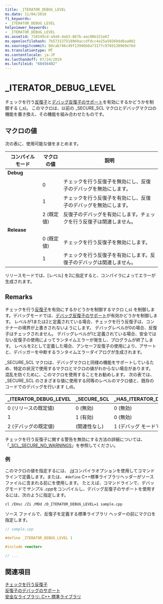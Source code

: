 ```yaml
---
title: _ITERATOR_DEBUG_LEVEL
ms.date: 11/04/2016
f1_keywords:
- _ITERATOR_DEBUG_LEVEL
helpviewer_keywords:
- _ITERATOR_DEBUG_LEVEL
ms.assetid: 718549cd-a9a9-4ab3-867b-aac00b321e67
ms.openlocfilehash: 7b573127518969accdfdcc4a25a50269dd6aa002
ms.sourcegitcommit: 0dcab746c49f13946b0a7317fc9769130969e76d
ms.translationtype: MT
ms.contentlocale: ja-JP
ms.lasthandoff: 07/24/2019
ms.locfileid: "68456402"
---
```

# <a name="iteratordebuglevel"></a>_ITERATOR_DEBUG_LEVEL

チェックを行う[反復子](../standard-library/checked-iterators.md)と[デバッグ反復子のサポート](../standard-library/debug-iterator-support.md)を有効にするかどうかを制御する (_s)。 このマクロは、以前の _SECURE_SCL マクロとデバッグマクロの機能を置き換え、その機能を組み合わせたものです。

## <a name="macro-values"></a>マクロの値

次の表に、使用可能な値をまとめます。

|コンパイル モード|マクロの値|説明|
|----------------------|----------------|-----------------|
|**Debug**|||
||0|チェックを行う反復子を無効にし、反復子のデバッグを無効にします。|
||1|チェックを行う反復子を有効にし、反復子のデバッグを無効にします。|
||2 (既定値)|反復子のデバッグを有効にします。チェックを行う反復子は関連しません。|
|**Release**|||
||0 (既定値)|チェックを行う反復子を無効にします。|
||1|チェックを行う反復子を有効にします。反復子のデバッグは関連しません。|

リリースモードでは、[レベル] を2に指定すると、コンパイラによってエラーが生成されます。

## <a name="remarks"></a>Remarks

チェックを行う[反復子](../standard-library/checked-iterators.md)を有効にするかどうかを制御するマクロ (_s) を制御します。デバッグモードでは、[デバッグ反復子のサポート](../standard-library/debug-iterator-support.md)が有効かどうかを制御します。 レベルが1または2と定義されている場合、チェックを行う反復子は、コンテナーの境界が上書きされないようにします。 デバッグレベルが0の場合、反復子はチェックされません。 デバッグレベルが1と定義されている場合、安全ではない反復子の使用によってランタイムエラーが発生し、プログラムが終了します。 レベルを2として定義した場合、アンセーフ反復子の使用により、アサートと、デバッガーを中断するランタイムエラーダイアログが生成されます。

_SECURE_SCL マクロは、デバッグマクロと同様の機能をサポートしているため、特定の状況で使用するマクロとマクロの値がわからない場合があります。 混乱を防ぐために、このマクロを使用することをお勧めします。 次の表では、_SECURE_SCL のさまざまな値に使用する同等のレベルのマクロ値と、既存のコードでのデバッグを行います (_d)。

|**_ITERATOR_DEBUG_LEVEL** |**_SECURE_SCL** |**_HAS_ITERATOR_DEBUGGING**|
|---|---|---|
|0 (リリースの既定値)|0 (無効)|0 (無効)|
|1|1 (有効)|0 (無効)|
|2 (デバッグの既定値)|(関連性なし)|1 (デバッグ モードで有効)|

チェックを行う反復子に関する警告を無効にする方法の詳細については、「[_SCL_SECURE_NO_WARNINGS](../standard-library/scl-secure-no-warnings.md)」を参照してください。

### <a name="example"></a>例

このマクロの値を指定するには、 [/d](../build/reference/d-preprocessor-definitions.md)コンパイラオプションを使用してコマンドラインで定義します。または、 `#define` C++標準ライブラリヘッダーがソースファイルに含まれる前にを使用します。 たとえば、コマンドラインで、デバッグモードで*サンプル .cpp*をコンパイルし、デバッグ反復子のサポートを使用するには、次のように指定します。

`cl /EHsc /Zi /MDd /D_ITERATOR_DEBUG_LEVEL=1 sample.cpp`

ソース ファイルで、反復子を定義する標準ライブラリ ヘッダーの前にマクロを指定します。

```cpp
// sample.cpp

#define _ITERATOR_DEBUG_LEVEL 1

#include <vector>

// ...
```

## <a name="see-also"></a>関連項目

[チェックを行う反復子](../standard-library/checked-iterators.md)\
[反復子のデバッグのサポート](../standard-library/debug-iterator-support.md)\
[安全なライブラリ: C++ 標準ライブラリ](../standard-library/safe-libraries-cpp-standard-library.md)

